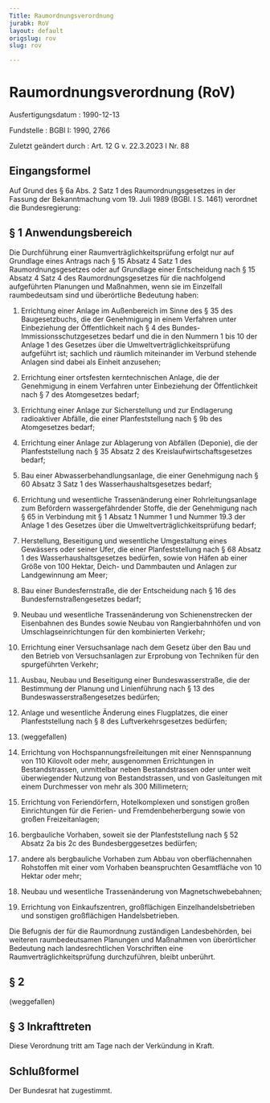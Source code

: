 ```yaml
---
Title: Raumordnungsverordnung
jurabk: RoV
layout: default
origslug: rov
slug: rov

---
```


# Raumordnungsverordnung (RoV)

Ausfertigungsdatum
:   1990-12-13

Fundstelle
:   BGBl I: 1990, 2766

Zuletzt geändert durch
:   Art. 12 G v. 22.3.2023 I Nr. 88


## Eingangsformel

Auf Grund des § 6a Abs. 2 Satz 1 des Raumordnungsgesetzes in der Fassung der Bekanntmachung vom 19. Juli 1989 (BGBl. I S. 1461) verordnet die Bundesregierung:


## § 1 Anwendungsbereich

Die Durchführung einer Raumverträglichkeitsprüfung erfolgt nur auf Grundlage eines Antrags nach § 15 Absatz 4 Satz 1 des Raumordnungsgesetzes oder auf Grundlage einer Entscheidung nach § 15 Absatz 4 Satz 4 des Raumordnungsgesetzes für die nachfolgend aufgeführten Planungen und Maßnahmen, wenn sie im Einzelfall raumbedeutsam sind und überörtliche Bedeutung haben:

1.  Errichtung einer Anlage im Außenbereich im Sinne des § 35 des Baugesetzbuchs, die der Genehmigung in einem Verfahren unter Einbeziehung der Öffentlichkeit nach § 4 des Bundes-Immissionsschutzgesetzes bedarf und die in den Nummern 1 bis 10 der Anlage 1 des Gesetzes über die Umweltverträglichkeitsprüfung aufgeführt ist; sachlich und räumlich miteinander im Verbund stehende Anlagen sind dabei als Einheit anzusehen;


2.  Errichtung einer ortsfesten kerntechnischen Anlage, die der Genehmigung in einem Verfahren unter Einbeziehung der Öffentlichkeit nach § 7 des Atomgesetzes bedarf;


3.  Errichtung einer Anlage zur Sicherstellung und zur Endlagerung radioaktiver Abfälle, die einer Planfeststellung nach § 9b des Atomgesetzes bedarf;


4.  Errichtung einer Anlage zur Ablagerung von Abfällen (Deponie), die der Planfeststellung nach § 35 Absatz 2 des Kreislaufwirtschaftsgesetzes bedarf;


5.  Bau einer Abwasserbehandlungsanlage, die einer Genehmigung nach § 60 Absatz 3 Satz 1 des Wasserhaushaltsgesetzes bedarf;


6.  Errichtung und wesentliche Trassenänderung einer Rohrleitungsanlage zum Befördern wassergefährdender Stoffe, die der Genehmigung nach § 65 in Verbindung mit § 1 Absatz 1 Nummer 1 und Nummer 19.3 der Anlage 1 des Gesetzes über die Umweltverträglichkeitsprüfung bedarf;


7.  Herstellung, Beseitigung und wesentliche Umgestaltung eines Gewässers oder seiner Ufer, die einer Planfeststellung nach § 68 Absatz 1 des Wasserhaushaltsgesetzes bedürfen, sowie von Häfen ab einer Größe von 100 Hektar, Deich- und Dammbauten und Anlagen zur Landgewinnung am Meer;


8.  Bau einer Bundesfernstraße, die der Entscheidung nach § 16 des Bundesfernstraßengesetzes bedarf;


9.  Neubau und wesentliche Trassenänderung von Schienenstrecken der Eisenbahnen des Bundes sowie Neubau von Rangierbahnhöfen und von Umschlagseinrichtungen für den kombinierten Verkehr;


10. Errichtung einer Versuchsanlage nach dem Gesetz über den Bau und den Betrieb von Versuchsanlagen zur Erprobung von Techniken für den spurgeführten Verkehr;


11. Ausbau, Neubau und Beseitigung einer Bundeswasserstraße, die der Bestimmung der Planung und Linienführung nach § 13 des Bundeswasserstraßengesetzes bedürfen;


12. Anlage und wesentliche Änderung eines Flugplatzes, die einer Planfeststellung nach § 8 des Luftverkehrsgesetzes bedürfen;


13. (weggefallen)


14. Errichtung von Hochspannungsfreileitungen mit einer Nennspannung von 110 Kilovolt oder mehr, ausgenommen Errichtungen in Bestandstrassen, unmittelbar neben Bestandstrassen oder unter weit überwiegender Nutzung von Bestandstrassen, und von Gasleitungen mit einem Durchmesser von mehr als 300 Millimetern;


15. Errichtung von Feriendörfern, Hotelkomplexen und sonstigen großen Einrichtungen für die Ferien- und Fremdenbeherbergung sowie von großen Freizeitanlagen;


16. bergbauliche Vorhaben, soweit sie der Planfeststellung nach § 52 Absatz 2a bis 2c des Bundesberggesetzes bedürfen;


17. andere als bergbauliche Vorhaben zum Abbau von oberflächennahen Rohstoffen mit einer vom Vorhaben beanspruchten Gesamtfläche von 10 Hektar oder mehr;


18. Neubau und wesentliche Trassenänderung von Magnetschwebebahnen;


19. Errichtung von Einkaufszentren, großflächigen Einzelhandelsbetrieben und sonstigen großflächigen Handelsbetrieben.



Die Befugnis der für die Raumordnung zuständigen Landesbehörden, bei weiteren raumbedeutsamen Planungen und Maßnahmen von überörtlicher Bedeutung nach landesrechtlichen Vorschriften eine Raumverträglichkeitsprüfung durchzuführen, bleibt unberührt.


## § 2

(weggefallen)


## § 3 Inkrafttreten

Diese Verordnung tritt am Tage nach der Verkündung in Kraft.


## Schlußformel

Der Bundesrat hat zugestimmt.

